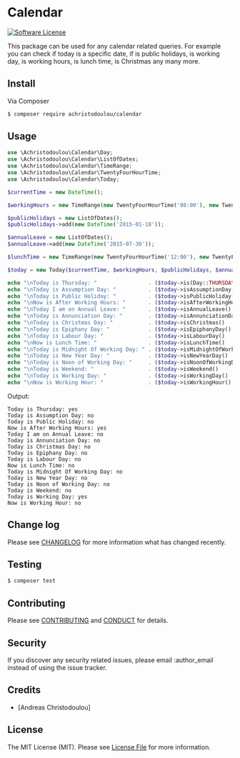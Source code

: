 # Calendar

[![Software License][ico-license]](LICENSE.md)

This package can be used for any calendar related queries. For example you can check if today is a specific date, 
if is public holidays, is working day, is working hours, is lunch time, is Christmas any many more.

## Install

Via Composer

``` bash
$ composer require achristodoulou/calendar
```

## Usage

``` php
use \Achristodoulou\Calendar\Day;
use \Achristodoulou\Calendar\ListOfDates;
use \Achristodoulou\Calendar\TimeRange;
use \Achristodoulou\Calendar\TwentyFourHourTime;
use \Achristodoulou\Calendar\Today;

$currentTime = new DateTime();

$workingHours = new TimeRange(new TwentyFourHourTime('08:00'), new TwentyFourHourTime('18:00'));

$publicHolidays = new ListOfDates();
$publicHolidays->add(new DateTime('2015-01-18'));

$annualLeave = new ListOfDates();
$annualLeave->add(new DateTime('2015-07-30'));

$lunchTime = new TimeRange(new TwentyFourHourTime('12:00'), new TwentyFourHourTime('01:00'));

$today = new Today($currentTime, $workingHours, $publicHolidays, $annualLeave, $lunchTime);

echo "\nToday is Thursday: "                . ($today->is(Day::THURSDAY)          ? 'yes' : 'no');
echo "\nToday is Assumption Day: "          . ($today->isAssumptionDay()          ? 'yes' : 'no');
echo "\nToday is Public Holiday: "          . ($today->isPublicHoliday()          ? 'yes' : 'no');
echo "\nNow is After Working Hours: "       . ($today->isAfterWorkingHour()       ? 'yes' : 'no');
echo "\nToday I am on Annual Leave: "       . ($today->isAnnualLeave()            ? 'yes' : 'no');
echo "\nToday is Annunciation Day: "        . ($today->isAnnunciationDay()        ? 'yes' : 'no');
echo "\nToday is Christmas Day: "           . ($today->isChristmas()              ? 'yes' : 'no');
echo "\nToday is Epiphany Day: "            . ($today->isEpiphanyDay()            ? 'yes' : 'no');
echo "\nToday is Labour Day: "              . ($today->isLabourDay()              ? 'yes' : 'no');
echo "\nNow is Lunch Time: "                . ($today->isLunchTime()              ? 'yes' : 'no');
echo "\nToday is Midnight Of Working Day: " . ($today->isMidnightOfWorkingDay()   ? 'yes' : 'no');
echo "\nToday is New Year Day: "            . ($today->isNewYearDay()             ? 'yes' : 'no');
echo "\nToday is Noon of Working Day: "     . ($today->isNoonOfWorkingDay()       ? 'yes' : 'no');
echo "\nToday is Weekend: "                 . ($today->isWeekend()                ? 'yes' : 'no');
echo "\nToday is Working Day: "             . ($today->isWorkingDay()             ? 'yes' : 'no');
echo "\nNow is Working Hour: "              . ($today->isWorkingHour()            ? 'yes' : 'no');
```

Output:
```
Today is Thursday: yes
Today is Assumption Day: no
Today is Public Holiday: no
Now is After Working Hours: yes
Today I am on Annual Leave: no
Today is Annunciation Day: no
Today is Christmas Day: no
Today is Epiphany Day: no
Today is Labour Day: no
Now is Lunch Time: no
Today is Midnight Of Working Day: no
Today is New Year Day: no
Today is Noon of Working Day: no
Today is Weekend: no
Today is Working Day: yes
Now is Working Hour: no
```

## Change log

Please see [CHANGELOG](CHANGELOG.md) for more information what has changed recently.

## Testing

``` bash
$ composer test
```

## Contributing

Please see [CONTRIBUTING](CONTRIBUTING.md) and [CONDUCT](CONDUCT.md) for details.

## Security

If you discover any security related issues, please email :author_email instead of using the issue tracker.

## Credits

- [Andreas Christodoulou]

## License

The MIT License (MIT). Please see [License File](LICENSE.md) for more information.

[ico-license]: https://img.shields.io/badge/license-MIT-brightgreen.svg?style=flat-square

[link-author]: https://github.com/achristodoulou
[link-contributors]: ../../contributors